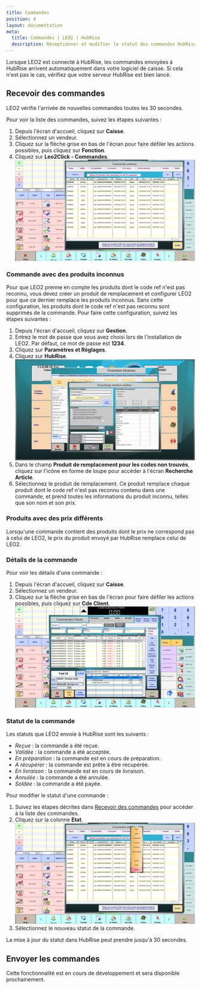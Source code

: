 ```yaml
---
title: Commandes
position: 4
layout: documentation
meta:
  title: Commandes | LEO2 | HubRise
  description: Réceptionner et modifier le statut des commandes HubRise reçues dans LEO2. Connectez vos apps et synchronisez vos données.
---
```


Lorsque LEO2 est connecté à HubRise, les commandes envoyées à HubRise arrivent automatiquement dans votre logiciel de caisse. Si cela n'est pas le cas, vérifiez que votre serveur HubRise est bien lancé.

## Recevoir des commandes

LEO2 vérifie l'arrivée de nouvelles commandes toutes les 30 secondes.

Pour voir la liste des commandes, suivez les étapes suivantes :

1. Depuis l'écran d'accueil, cliquez sur **Caisse**.
1. Sélectionnez un vendeur.
1. Cliquez sur la flèche grise en bas de l'écran pour faire défiler les actions possibles, puis cliquez sur **Fonction**.
1. Cliquez sur **Leo2Click - Commandes**.
   ![Commandes - Liste des commandes externes](../images/008-fr-leo2-commandes-externes.png)

### Commande avec des produits inconnus

Pour que LEO2 prenne en compte les produits dont le code ref n'est pas reconnu, vous devez créer un produit de remplacement et configurer LEO2 pour que ce dernier remplace les produits inconnus. Sans cette configuration, les produits dont le code ref n'est pas reconnu sont supprimés de la commande. Pour faire cette configuration, suivez les étapes suivantes :

1. Depuis l'écran d'accueil, cliquez sur **Gestion**.
1. Entrez le mot de passe que vous avez choisi lors de l'installation de LEO2. Par défaut, ce mot de passe est **1234**.
1. Cliquez sur **Paramètres et Réglages**.
1. Cliquez sur **HubRise**.
   ![Commandes - Paramètres HubRise](../images/003-fr-leo2-parametres-hubrise.png)
1. Dans le champ **Produit de remplacement pour les codes non trouvés**, cliquez sur l'icône en forme de loupe pour accéder à l'écran **Recherche Article**.
1. Sélectionnez le produit de remplacement. Ce produit remplace chaque produit dont le code ref n'est pas reconnu contenu dans une commande, et prend toutes les informations du produit inconnu, telles que son nom et son prix.

### Produits avec des prix différents

Lorsqu'une commande contient des produits dont le prix ne correspond pas à celui de LEO2, le prix du produit envoyé par HubRise remplace celui de LEO2.

### Détails de la commande

Pour voir les détails d'une commande :

1. Depuis l'écran d'accueil, cliquez sur **Caisse**.
1. Sélectionnez un vendeur.
1. Cliquez sur la flèche grise en bas de l'écran pour faire défiler les actions possibles, puis cliquez sur **Cde Client**.
   ![Commandes - Détails d'une commande](../images/009-fr-leo2-details-commande.png)

### Statut de la commande

Les statuts que LEO2 envoie à HubRise sont les suivants :

- *Reçue* : la commande a été reçue.
- *Validée* : la commande a été acceptée.
- *En préparation* : la commande est en cours de préparation.
- *A récupérer* : la commande est prête à être récupérée.
- *En livraison* : la commande est en cours de livraison.
- *Annulée* : la commande a été annulée.
- *Soldée* : la commande a été payée.

Pour modifier le statut d'une commande :

1. Suivez les étapes décrites dans [Recevoir des commandes](/apps/leo2/commandes#recevoir-des-commandes) pour accéder à la liste des commandes.
1. Cliquez sur la colonne **Etat**.
   ![Commandes - Statuts d'une commande](../images/010-fr-leo2-statuts-commande.png)
1. Sélectionnez le nouveau statut de la commande.

La mise à jour du statut dans HubRise peut prendre jusqu'à 30 secondes.

## Envoyer les commandes

Cette fonctionnalité est en cours de développement et sera disponible prochainement.